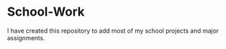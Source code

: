# School-Work

I have created this repository to add most of my school projects and major assignments.
